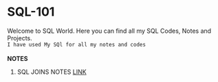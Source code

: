 
# SQL-101
Welcome to SQL World. Here you can find all my SQL Codes, Notes and Projects.\
`I have used My SQl for all my notes and codes`\
\
**NOTES**

1) SQL JOINS NOTES [LINK](https://github.com/Dhritionly/SQL-101/tree/d6875c1add34d5ae76499dbf152216b4edcf3106/NOTES)



